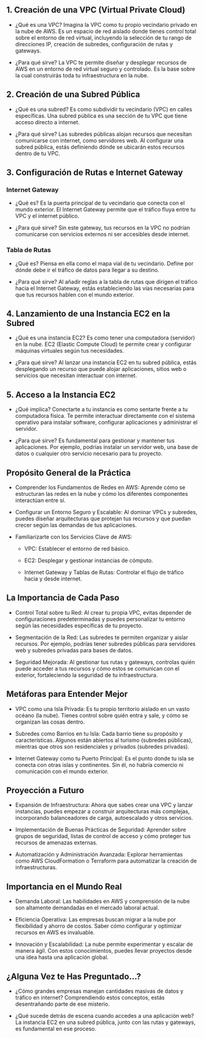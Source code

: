 ## 1. Creación de una VPC (Virtual Private Cloud)

- ¿Qué es una VPC? Imagina la VPC como tu propio vecindario privado en la nube de AWS. Es un espacio de red aislado donde tienes control total sobre el entorno de red virtual, incluyendo la selección de tu rango de direcciones IP, creación de subredes, configuración de rutas y gateways.

- ¿Para qué sirve? La VPC te permite diseñar y desplegar recursos de AWS en un entorno de red virtual seguro y controlado. Es la base sobre la cual construirás toda tu infraestructura en la nube.

## 2. Creación de una Subred Pública

- ¿Qué es una subred? Es como subdividir tu vecindario (VPC) en calles específicas. Una subred pública es una sección de tu VPC que tiene acceso directo a internet.

- ¿Para qué sirve? Las subredes públicas alojan recursos que necesitan comunicarse con internet, como servidores web. Al configurar una subred pública, estás definiendo dónde se ubicarán estos recursos dentro de tu VPC.

## 3. Configuración de Rutas e Internet Gateway

### Internet Gateway

- ¿Qué es? Es la puerta principal de tu vecindario que conecta con el mundo exterior. El Internet Gateway permite que el tráfico fluya entre tu VPC y el internet público.

- ¿Para qué sirve? Sin este gateway, tus recursos en la VPC no podrían comunicarse con servicios externos ni ser accesibles desde internet.

### Tabla de Rutas

- ¿Qué es? Piensa en ella como el mapa vial de tu vecindario. Define por dónde debe ir el tráfico de datos para llegar a su destino.

- ¿Para qué sirve? Al añadir reglas a la tabla de rutas que dirigen el tráfico hacia el Internet Gateway, estás estableciendo las vías necesarias para que tus recursos hablen con el mundo exterior.

## 4. Lanzamiento de una Instancia EC2 en la Subred

- ¿Qué es una instancia EC2? Es como tener una computadora (servidor) en la nube. EC2 (Elastic Compute Cloud) te permite crear y configurar máquinas virtuales según tus necesidades.

- ¿Para qué sirve? Al lanzar una instancia EC2 en tu subred pública, estás desplegando un recurso que puede alojar aplicaciones, sitios web o servicios que necesitan interactuar con internet.

## 5. Acceso a la Instancia EC2

- ¿Qué implica? Conectarte a tu instancia es como sentarte frente a tu computadora física. Te permite interactuar directamente con el sistema operativo para instalar software, configurar aplicaciones y administrar el servidor.

- ¿Para qué sirve? Es fundamental para gestionar y mantener tus aplicaciones. Por ejemplo, podrías instalar un servidor web, una base de datos o cualquier otro servicio necesario para tu proyecto.

## Propósito General de la Práctica

- Comprender los Fundamentos de Redes en AWS: Aprende cómo se estructuran las redes en la nube y cómo los diferentes componentes interactúan entre sí.

- Configurar un Entorno Seguro y Escalable: Al dominar VPCs y subredes, puedes diseñar arquitecturas que protejan tus recursos y que puedan crecer según las demandas de tus aplicaciones.

- Familiarizarte con los Servicios Clave de AWS:

  - VPC: Establecer el entorno de red básico.

  - EC2: Desplegar y gestionar instancias de cómputo.

  - Internet Gateway y Tablas de Rutas: Controlar el flujo de tráfico hacia y desde internet.

## La Importancia de Cada Paso

- Control Total sobre tu Red: Al crear tu propia VPC, evitas depender de configuraciones predeterminadas y puedes personalizar tu entorno según las necesidades específicas de tu proyecto.

- Segmentación de la Red: Las subredes te permiten organizar y aislar recursos. Por ejemplo, podrías tener subredes públicas para servidores web y subredes privadas para bases de datos.

- Seguridad Mejorada: Al gestionar tus rutas y gateways, controlas quién puede acceder a tus recursos y cómo estos se comunican con el exterior, fortaleciendo la seguridad de tu infraestructura.

## Metáforas para Entender Mejor

- VPC como una Isla Privada: Es tu propio territorio aislado en un vasto océano (la nube). Tienes control sobre quién entra y sale, y cómo se organizan las cosas dentro.

- Subredes como Barrios en tu Isla: Cada barrio tiene su propósito y características. Algunos están abiertos al turismo (subredes públicas), mientras que otros son residenciales y privados (subredes privadas).

- Internet Gateway como tu Puerto Principal: Es el punto donde tu isla se conecta con otras islas y continentes. Sin él, no habría comercio ni comunicación con el mundo exterior.

## Proyección a Futuro

- Expansión de Infraestructura: Ahora que sabes crear una VPC y lanzar instancias, puedes empezar a construir arquitecturas más complejas, incorporando balanceadores de carga, autoescalado y otros servicios.

- Implementación de Buenas Prácticas de Seguridad: Aprender sobre grupos de seguridad, listas de control de acceso y cómo proteger tus recursos de amenazas externas.

- Automatización y Administración Avanzada: Explorar herramientas como AWS CloudFormation o Terraform para automatizar la creación de infraestructuras.

## Importancia en el Mundo Real

- Demanda Laboral: Las habilidades en AWS y comprensión de la nube son altamente demandadas en el mercado laboral actual.

- Eficiencia Operativa: Las empresas buscan migrar a la nube por flexibilidad y ahorro de costos. Saber cómo configurar y optimizar recursos en AWS es invaluable.

- Innovación y Escalabilidad: La nube permite experimentar y escalar de manera ágil. Con estos conocimientos, puedes llevar proyectos desde una idea hasta una aplicación global.

## ¿Alguna Vez te Has Preguntado...?

- ¿Cómo grandes empresas manejan cantidades masivas de datos y tráfico en internet? Comprendiendo estos conceptos, estás desentrañando parte de ese misterio.

- ¿Qué sucede detrás de escena cuando accedes a una aplicación web? La instancia EC2 en una subred pública, junto con las rutas y gateways, es fundamental en ese proceso.
